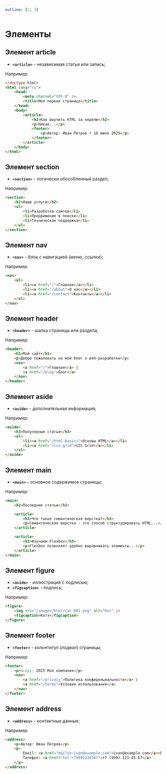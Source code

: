 ```yaml
---
outline: [2, 3]
---
```


<script setup>
import CodePreview from '../.././.vitepress/components/CodePreview.vue';

import html_023 from '../.././.vitepress/examples/html/demo_023/index.html?raw';
import css_023 from '../.././.vitepress/examples/html/demo_023/style.css?raw';
import js_023 from '../.././.vitepress/examples/html/demo_023/script.js?raw';

import html_035 from '../.././.vitepress/examples/html/demo_035/index.html?raw';
import css_035 from '../.././.vitepress/examples/html/demo_035/style.css?raw';
import js_035 from '../.././.vitepress/examples/html/demo_035/script.js?raw';

import html_036 from '../.././.vitepress/examples/html/demo_036/index.html?raw';
import css_036 from '../.././.vitepress/examples/html/demo_036/style.css?raw';
import js_036 from '../.././.vitepress/examples/html/demo_036/script.js?raw';

import html_037 from '../.././.vitepress/examples/html/demo_037/index.html?raw';
import css_037 from '../.././.vitepress/examples/html/demo_037/style.css?raw';
import js_037 from '../.././.vitepress/examples/html/demo_037/script.js?raw';

import html_038 from '../.././.vitepress/examples/html/demo_038/index.html?raw';
import css_038 from '../.././.vitepress/examples/html/demo_038/style.css?raw';
import js_038 from '../.././.vitepress/examples/html/demo_038/script.js?raw';

import html_039 from '../.././.vitepress/examples/html/demo_039/index.html?raw';
import css_039 from '../.././.vitepress/examples/html/demo_039/style.css?raw';
import js_039 from '../.././.vitepress/examples/html/demo_039/script.js?raw';

import html_040 from '../.././.vitepress/examples/html/demo_040/index.html?raw';
import css_040 from '../.././.vitepress/examples/html/demo_040/style.css?raw';
import js_040 from '../.././.vitepress/examples/html/demo_040/script.js?raw';

import html_041 from '../.././.vitepress/examples/html/demo_041/index.html?raw';
import css_041 from '../.././.vitepress/examples/html/demo_041/style.css?raw';
import js_041 from '../.././.vitepress/examples/html/demo_041/script.js?raw';

import html_042 from '../.././.vitepress/examples/html/demo_042/index.html?raw';
import css_042 from '../.././.vitepress/examples/html/demo_042/style.css?raw';
import js_042 from '../.././.vitepress/examples/html/demo_042/script.js?raw';
</script>

# Элементы

## Элемент article

- **`<article>`** - независимая статья или запись;

Например:

```html [index.html] :line-numbers
<!doctype html>
<html lang="ru">
    <head>
        <meta charset="UTF-8" />
        <title>Моя первая страница</title>
    </head>
    <body>
        <article>
            <h2>Как выучить HTML за неделю</h2>
            <p>Никак...</p>
            <footer>
                <p>Автор: Иван Петров • 18 июня 2025</p>
            </footer>
        </article>
    </body>
</html>
```

<CodePreview :html="html_035" :css="css_035" :js="js_035" height="200px" />

## Элемент section

- **`<section>`** - логически обособленный раздел;

Например:

```html [index.html] :line-numbers
<section>
    <h2>Наши услуги</h2>
    <ul>
        <li>Разработка сайтов</li>
        <li>Продвижение в поиске</li>
        <li>Техническая поддержка</li>
    </ul>
</section>
```

<CodePreview :html="html_036" :css="css_036" :js="js_036" height="200px" />

## Элемент nav

- **`<nav>`** - блок с навигацией (_меню, ссылки_);

Например:

```html [index.html] :line-numbers
<nav>
    <ul>
        <li><a href="/">Главная</a></li>
        <li><a href="/about">О нас</a></li>
        <li><a href="/contact">Контакты</a></li>
    </ul>
</nav>
```

<CodePreview :html="html_037" :css="css_037" :js="js_037" height="200px" />

## Элемент header

- **`<header>`** - шапка страницы или раздела;

Например:

```html [index.html] :line-numbers
<header>
    <h1>Мой сайт</h1>
    <p>Добро пожаловать на мой блог о веб-разработке</p>
    <nav>
        <a href="/">Главная</a> |
        <a href="/blog">Блог</a>
    </nav>
</header>
```

<CodePreview :html="html_038" :css="css_038" :js="js_038" height="200px" />

## Элемент aside

- **`<aside>`** - дополнительная информация;

Например:

```html [index.html] :line-numbers
<aside>
    <h3>Популярные статьи</h3>
    <ul>
        <li><a href="/html-basics">Основы HTML</a></li>
        <li><a href="/css-grid">CSS Grid</a></li>
    </ul>
</aside>
```

<CodePreview :html="html_039" :css="css_039" :js="js_039" height="200px" />

## Элемент main

- **`<main>`** - основное содержимое страницы;

Например:

```html [index.html] :line-numbers
<main>
    <h2>Последние статьи</h2>

    <article>
        <h3>Что такое семантическая верстка?</h3>
        <p>Семантическая верстка - это способ структурировать HTML...</p>
    </article>

    <article>
        <h3>Изучаем Flexbox</h3>
        <p>Flexbox позволяет удобно выравнивать элементы...</p>
    </article>
</main>
```

<CodePreview :html="html_040" :css="css_040" :js="js_040" height="300px" />

## Элемент figure

- **`<aside>`** - иллюстрация с подписью;
- **`<figcaption>`** - подпись;

Например:

```html [index.html] :line-numbers
<figure>
    <img src="/images/html/cat-001.png" alt="Кот" />
    <figcaption>Котэ</figcaption>
</figure>
```

<CodePreview :html="html_023" :css="css_023" :js="js_023" height="200px" />

## Элемент footer

- **`<footer>`** - колонтитул (_подвал_) страницы;

Например:

```html [index.html] :line-numbers
<footer>
    <p>&copy; 2025 Моя компания</p>
    <nav>
        <a href="/privacy">Политика конфиденциальности</a> |
        <a href="/terms">Условия использования</a>
    </nav>
</footer>
```

<CodePreview :html="html_041" :css="css_041" :js="js_041" height="200px" />

## Элемент address

- **`<address>`** - контактные данные;

Например:

```html [index.html] :line-numbers
<address>
    <p>Автор: Иван Петров</p>
    <p>
        Email: <a href="mailto:ivan@example.com">ivan@example.com</a><br />
        Телефон: <a href="tel:+79991234567">+7 (999) 123-45-67</a>
    </p>
</address>
```

<CodePreview :html="html_042" :css="css_042" :js="js_042" height="200px" />
